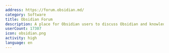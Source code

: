 ```yaml
---
address: https://forum.obsidian.md/
category: Software
title: Obsidian Forum
description: A place for Obsidian users to discuss Obsidian and knowledge management
userCount: 17307
icon: obsidian.png
activity: high
language: en
---
```

